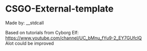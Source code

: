 # CSGO-External-template
Made by: __stdcall

Based on tutorials from Cyborg Elf: https://www.youtube.com/channel/UC_bMnu_fYu9-2_EY7GUfclQ <br/>
Alot could be improved
